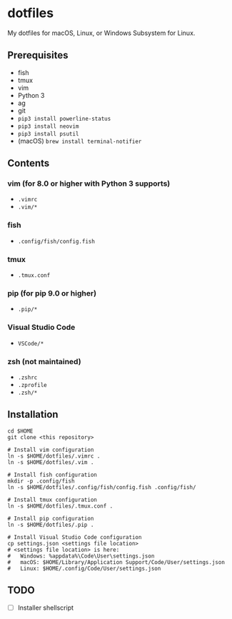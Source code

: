 # dotfiles

My dotfiles for macOS, Linux, or Windows Subsystem for Linux.

## Prerequisites

- fish
- tmux
- vim
- Python 3
- ag
- git
- `pip3 install powerline-status`
- `pip3 install neovim`
- `pip3 install psutil`
- (macOS) `brew install terminal-notifier`

## Contents

### vim (for 8.0 or higher with Python 3 supports)

- `.vimrc`
- `.vim/*`

### fish

- `.config/fish/config.fish`

### tmux

- `.tmux.conf`

### pip (for pip 9.0 or higher)

- `.pip/*`

### Visual Studio Code

- `VSCode/*`

### zsh (not maintained)

- `.zshrc`
- `.zprofile`
- `.zsh/*`

## Installation

```
cd $HOME
git clone <this repository>

# Install vim configuration
ln -s $HOME/dotfiles/.vimrc .
ln -s $HOME/dotfiles/.vim .

# Install fish configuration
mkdir -p .config/fish
ln -s $HOME/dotfiles/.config/fish/config.fish .config/fish/

# Install tmux configuration
ln -s $HOME/dotfiles/.tmux.conf .

# Install pip configuration
ln -s $HOME/dotfiles/.pip .

# Install Visual Studio Code configuration
cp settings.json <settings file location>
# <settings file location> is here:
#   Windows: %appdata%\Code\User\settings.json
#   macOS: $HOME/Library/Application Support/Code/User/settings.json
#   Linux: $HOME/.config/Code/User/settings.json
```

## TODO

- [ ] Installer shellscript
